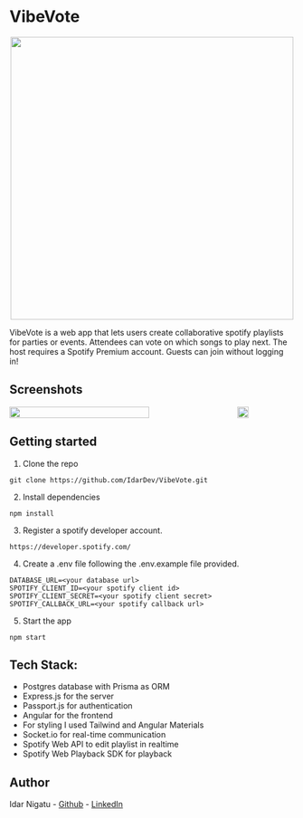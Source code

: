 # VibeVote
<p align="center">
<img src="https://i.ibb.co/JxdKrs0/host-a-vibe-removebg-preview.png" width="500">
  
</p>

VibeVote is a web app that lets users create collaborative spotify playlists for parties or events. 
Attendees can vote on which songs to play next.
The host requires a Spotify Premium account. Guests can join without logging in!
<br>

## Screenshots
<div style="display: flex; justify-content: space-between;">
<img src="https://i.ibb.co/kBLMRpD/vibevote-desktop.png" style="width: 70%;">          
<img src="https://i.ibb.co/3FXKXMH/vibevote-phone.png" style="width: 20%;">
</div>



## Getting started
1. Clone the repo

``` 
git clone https://github.com/IdarDev/VibeVote.git
```

2. Install dependencies

```
npm install
```
3.  Register a spotify developer account.

```
https://developer.spotify.com/
```
4.  Create a .env file following the .env.example file provided.

```
DATABASE_URL=<your database url>
SPOTIFY_CLIENT_ID=<your spotify client id>
SPOTIFY_CLIENT_SECRET=<your spotify client secret>
SPOTIFY_CALLBACK_URL=<your spotify callback url>
```


5. Start the app

```
npm start 
```

## Tech Stack:

- Postgres database with Prisma as ORM
- Express.js for the server
- Passport.js for authentication
- Angular for the frontend
- For styling I used Tailwind and Angular Materials
- Socket.io for real-time communication
- Spotify Web API to edit playlist in realtime
- Spotify Web Playback SDK for playback

## Author
Idar Nigatu - [Github](https://github.com/IdarDev) - [LinkedIn](https://www.linkedin.com/in/idarnigatu/)

